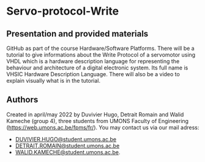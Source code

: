 # Servo-protocol-Write
## Presentation and provided materials
GitHub as part of the course Hardware/Software Platforms.
There will be a tutorial to give informations about the Write Protocol of a servomotor using VHDL which is a hardware description language for representing the behaviour and architecture of a digital electronic system. Its full name is VHSIC Hardware Description Language.
There will also be a video to explain visually what is in the tutorial.
## Authors
Created in april/may 2022 by Duvivier Hugo, Detrait Romain and Walid Kameche (group 4), three students from UMONS Faculty of Engineering (https://web.umons.ac.be/fpms/fr/).
You may contact us via our mail adress: 
- DUVIVIER.HUGO@student.umons.ac.be
- DETRAIT.ROMAIN@student.umons.ac.be 
- WALID.KAMECHE@student.umons.ac.be.

